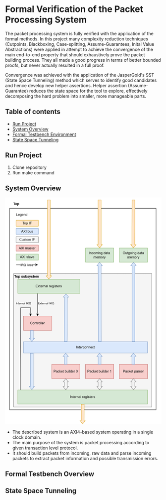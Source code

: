 # Formal Verification of the Packet Processing System

The packet processing system is fully verified with the application of the formal methods. In this project many complexity reduction techniques (Cutpoints, Blackboxing, Case-splitting, Assume-Guarantees, Inital Value Abstractions) were applied in attempt to achieve the convergence of the main end-to-end property that should exhaustively prove the packet building process. They all made a good progress in terms of better bounded proofs, but never actually resulted in a full proof.

Convergence was achieved with the application of the JasperGold's SST (State Space Tunneling) method which serves to identify good candidates and hence develop new helper assertions. Helper assertion (Assume-Guarantee) reduces the state space for the tool to explore, effectively decomposing the hard problem into smaller, more manageable parts.

## Table of contents

- [Run Project](#run-project)
- [System Overview](#system-overview)
- [Formal Testbench Environment](#formal-testbench-overview)
- [State Space Tunneling](#state-space-tunneling)

## Run Project
1. Clone repository
2. Run make command

## System Overview

![System Diagram](docs/system_overview.png)

- The described system is an AXI4-based system operating in a single clock domain. 
- The main purpose of the system is packet processing according to given transaction level protocol. 
- It should build packets from incoming, raw data and parse incoming packets to extract packet information and possible transmission errors.

## Formal Testbench Overview

## State Space Tunneling
